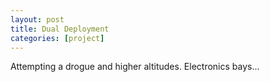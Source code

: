 ```yaml
---
layout: post
title: Dual Deployment
categories: [project]
---
```


Attempting a drogue and higher altitudes. Electronics bays...
